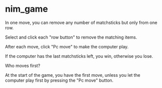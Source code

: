 # nim_game

In one move, you can remove any number of matchsticks but only from one row.

Select and click each "row button" to remove the matching items.

   After each move, click "Pc move" to make the computer play.
   
   If the computer has the last  matchsticks left, you win, otherwise you lose.
   
Who moves first?

At the start of the game, you have the first move, unless you let the computer play first by pressing the "Pc move" button.
